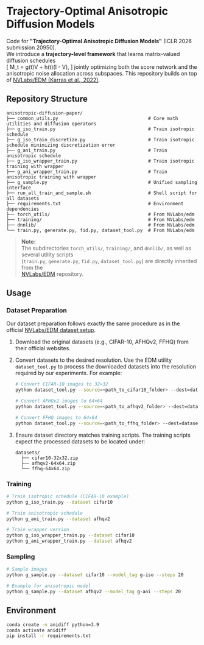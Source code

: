# Trajectory-Optimal Anisotropic Diffusion Models

Code for **"Trajectory-Optimal Anisotropic Diffusion Models"** (ICLR 2026 submission 20950).  
We introduce a **trajectory-level framework** that learns matrix-valued diffusion schedules  
\[
M_t = g(t)V + h(t)(I - V),
\]
jointly optimizing both the score network and the anisotropic noise allocation across subspaces. This repository builds on top of [NVLabs/EDM (Karras et al., 2022)](https://github.com/NVlabs/edm).

## Repository Structure
```
anisotropic-diffusion-paper/
├── common_utils.py                                 # Core math utilities and diffusion operators
├── g_iso_train.py                                  # Train isotropic schedule
├── g_iso_train_discretize.py                       # Train isotropic schedule minimizing discretization error
├── g_ani_train.py                                  # Train anisotropic schedule
├── g_iso_wrapper_train.py                          # Train isotropic training with wrapper
├── g_ani_wrapper_train.py                          # Train anisotropic training with wrapper
├── g_sample.py                                     # Unified sampling interface
├── run_all_train_and_sample.sh                     # Shell script for all datasets
├── requirements.txt                                # Environment dependencies
├── torch_utils/                                    # From NVLabs/edm
├── training/                                       # From NVLabs/edm
├── dnnlib/                                         # From NVLabs/edm
└── train.py, generate.py, fid.py, dataset_tool.py  # From NVLabs/edm
```

> **Note:**  
> The subdirectories `torch_utils/`, `training/`, and `dnnlib/`, as well as several utility scripts  
> (`train.py`, `generate.py`, `fid.py`, `dataset_tool.py`) are directly inherited from the  
> [NVLabs/EDM](https://github.com/NVlabs/edm) repository.

## Usage

### Dataset Preparation

Our dataset preparation follows exactly the same procedure as in the official [NVLabs/EDM dataset setup](https://github.com/NVlabs/edm).

1. Download the original datasets (e.g., CIFAR-10, AFHQv2, FFHQ) from their official websites.

2. Convert datasets to the desired resolution. Use the EDM utility `dataset_tool.py` to process the downloaded datasets into the resolution required by our experiments. For example:
   ```bash
   # Convert CIFAR-10 images to 32×32
   python dataset_tool.py --source=<path_to_cifar10_folder> --dest=datasets/cifar10-32x32.zip --resolution=32

   # Convert AFHQv2 images to 64×64
   python dataset_tool.py --source=<path_to_afhqv2_folder> --dest=datasets/afhqv2-64x64.zip --resolution=64

   # Convert FFHQ images to 64×64
   python dataset_tool.py --source=<path_to_ffhq_folder> --dest=datasets/ffhq-64x64.zip --resolution=64
   ```

3. Ensure dataset directory matches training scripts. The training scripts expect the processed datasets to be located under:
   ```
   datasets/
     ├── cifar10-32x32.zip
     ├── afhqv2-64x64.zip
     └── ffhq-64x64.zip
   ```

### Training
```bash
# Train isotropic schedule (CIFAR-10 example)
python g_iso_train.py --dataset cifar10

# Train anisotropic schedule
python g_ani_train.py --dataset afhqv2

# Train wrapper version
python g_iso_wrapper_train.py --dataset cifar10
python g_ani_wrapper_train.py --dataset afhqv2
```

### Sampling
```bash
# Sample images
python g_sample.py --dataset cifar10 --model_tag g-iso --steps 20

# Example for anisotropic model
python g_sample.py --dataset afhqv2 --model_tag g-ani --steps 20
```


## Environment
```bash
conda create -n anidiff python=3.9
conda activate anidiff
pip install -r requirements.txt
```
